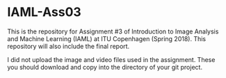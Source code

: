 # IAML-Ass03
This is the repository for Assignment #3 of Introduction to Image Analysis and Machine Learning (IAML) at ITU Copenhagen (Spring 2018). This repository will also include the final report.

I did not upload the image and video files used in the assignment. These you should download and copy into the directory of your git project.
